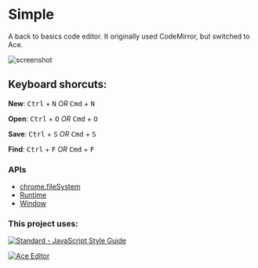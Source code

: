 # Simple

A back to basics code editor. It originally used CodeMirror, but switched to Ace.

![screenshot](https://raw.githubusercontent.com/ryanpcmcquen/Simple/master/assets/img/Simple_screenshot.png)

## Keyboard shorcuts:

**New**:
  <kbd>Ctrl</kbd> + <kbd>N</kbd>
  _OR_
  <kbd>Cmd</kbd> + <kbd>N</kbd>

**Open**:
  <kbd>Ctrl</kbd> + <kbd>O</kbd>
  _OR_
  <kbd>Cmd</kbd> + <kbd>O</kbd>

**Save**:
  <kbd>Ctrl</kbd> + <kbd>S</kbd>
  _OR_
  <kbd>Cmd</kbd> + <kbd>S</kbd>

**Find**:
  <kbd>Ctrl</kbd> + <kbd>F</kbd>
  _OR_
  <kbd>Cmd</kbd> + <kbd>F</kbd>

### APIs

* [chrome.fileSystem](http://developer.chrome.com/trunk/apps/fileSystem.html)
* [Runtime](http://developer.chrome.com/trunk/apps/app.runtime.html)
* [Window](http://developer.chrome.com/trunk/apps/app.window.html)

### This project uses:

[![Standard - JavaScript Style Guide](https://cdn.rawgit.com/feross/standard/master/badge.svg)](https://github.com/feross/standard)

[![Ace Editor](https://ace.c9.io/doc/site/images/ace-logo.png)](https://ace.c9.io)
